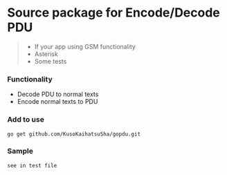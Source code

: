 # Source package for Encode/Decode PDU
> - If your app using GSM functionality
> - Asterisk
> - Some tests

### Functionality

- Decode PDU to normal texts
- Encode normal texts to PDU

### Add to use

```
go get github.com/KusoKaihatsuSha/gopdu.git
```

### Sample

```
see in test file
```

